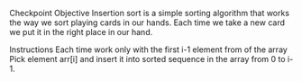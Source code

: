 Checkpoint Objective
Insertion sort is a simple sorting algorithm that works the way we sort playing cards in our hands. Each time we take a new card we put it in the right place in our hand. 

Instructions
Each time work only with the first i-1 element from of the array
Pick element arr[i] and insert it into sorted sequence in the array from 0 to i-1.
